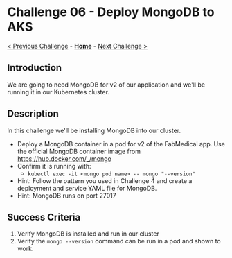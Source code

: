 # Challenge 06 - Deploy MongoDB to AKS

[< Previous Challenge](./Challenge-05.md) - **[Home](../README.md)** - [Next Challenge >](./Challenge-07.md)

## Introduction

We are going to need MongoDB for v2 of our application and we'll be running it in our Kubernetes cluster.

## Description

In this challenge we'll be installing MongoDB into our cluster.

- Deploy a MongoDB container in a pod for v2 of the FabMedical app.  Use the official MongoDB container image from https://hub.docker.com/_/mongo
- Confirm it is running with:
	- `kubectl exec -it <mongo pod name> -- mongo "--version"`
- Hint:  Follow the pattern you used in Challenge 4 and create a deployment and service YAML file for MongoDB.
- Hint: MongoDB runs on port 27017

## Success Criteria

1. Verify MongoDB is installed and run in our cluster
1. Verify the `mongo --version` command can be run in a pod and shown to work.